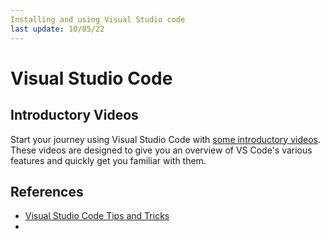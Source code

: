 ```yaml
---
Installing and using Visual Studio code
last update: 10/05/22
---
```


# Visual Studio Code

## Introductory Videos
Start your journey using Visual Studio Code with [some introductory videos](https://code.visualstudio.com/docs/getstarted/introvideos). These videos are designed to give you an overview of VS Code's various features and quickly get you familiar with them.



## References

- [Visual Studio Code Tips and Tricks](https://code.visualstudio.com/docs/getstarted/tips-and-tricks?s=04)
- 